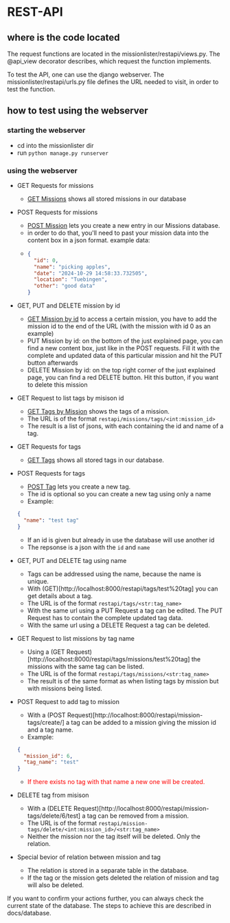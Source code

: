 # REST-API

## where is the code located
The request functions are located in the missionlister/restapi/views.py. The @api_view decorator describes, which request the function implements.

To test the API, one can use the django webserver. The missionlister/restapi/urls.py file defines the URL needed to visit, in order to test the function.

## how to test using the webserver
### starting the webserver
- cd into the missionlister dir
- run `python manage.py runserver`

### using the webserver
- GET Requests for missions
    - [GET Missions](http://127.0.0.1:8000/restapi/missions/) shows all stored missions in our database
- POST Requests for missions
    - [POST Mission](http://127.0.0.1:8000/restapi/missions/create) lets you create a new entry in our Missions database.
    - in order to do that, you'll need to past your mission data into the content box in a json format. example data:
    - ```json
      {
        "id": 0,
        "name": "picking apples",
        "date": "2024-10-29 14:58:33.732505",
        "location": "Tuebingen",
        "other": "good data"
      }  
      ```
- GET, PUT and DELETE mission by id
    - [GET Mission by id](http://127.0.0.1:8000/restapi/missions/0) to access a certain mission, you have to add the mission id to the end of the URL (with the mission with id 0 as an example)
    - PUT Mission by id: on the bottom of the just explained page, you can find a new content box, just like in the POST requests. Fill it with the complete and updated data of this particular mission and hit the PUT button afterwards
    - DELETE Mission by id: on the top right corner of the just explained page, you can find a red DELETE button. Hit this button, if you want to delete this mission

- GET Request to list tags by misison id
  - [GET Tags by Mission](http://localhost:8000/restapi/missions/tags/6) shows the tags of a mission.
  - The URL is of the format `restapi/missions/tags/<int:mission_id>`
  - The result is a list of jsons, with each containing the id and name of a tag.

- GET Requests for tags
    - [GET Tags](http://localhost:8000/restapi/tags/) shows all stored tags in our database.
- POST Requests for tags
    - [POST Tag](http://localhost:8000/restapi/tags/create/) lets you create a new tag.
    - The id is optional so you can create a new tag using only a name
    - Example: 
    ```json
    {
      "name": "test tag"
    }
    ```
    - If an id is given but already in use the database will use another id
    - The repsonse is a json with the `id` and `name`
- GET, PUT and DELETE tag using name
    - Tags can be addressed using the name, because the name is unique.
    - With (GET)[http://localhost:8000/restapi/tags/test%20tag] you can get details about a tag.
    - The URL is of the format `restapi/tags/<str:tag_name>`
    - With the same url using a PUT Request a tag can be edited. The PUT Request has to contain the complete updated tag data.
    - With the same url using a DELETE Request a tag can be deleted.

- GET Request to list missions by tag name
  - Using a (GET Request)[http://localhost:8000/restapi/tags/missions/test%20tag] the missions with the same tag can be listed.
  - The URL is of the format `restapi/tags/missions/<str:tag_name>`
  - The result is of the same format as when listing tags by mission but with missions being listed.
- POST Request to add tag to mission
  - With a (POST Request)[http://localhost:8000/restapi/mission-tags/create/] a tag can be added to a mission giving the mission id and a tag name.
  - Example:
  ```json
  {
    "mission_id": 6,
    "tag_name": "test"
  }
  ```
  - <span style="color:red">If there exists no tag with that name a new one will be created.</span>

- DELETE tag from misison
  - With a (DELETE Request)[http://localhost:8000/restapi/mission-tags/delete/6/test] a tag can be removed from a mission.
  - The URL is of the format `restapi/mission-tags/delete/<int:mission_id>/<str:tag_name>`
  - Neither the mission nor the tag itself will be deleted. Only the relation.

- Special bevior of relation between mission and tag
  - The relation is stored in a separate table in the database.
  - If the tag or the mission gets deleted the relation of mission and tag will also be deleted.


If you want to confirm your actions further, you can always check the current state of the database. The steps to achieve this are described in docs/database.
